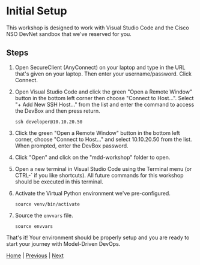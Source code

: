 # Initial Setup

This workshop is designed to work with Visual Studio Code and the Cisco NSO DevNet sandbox that we've reserved for you.

## Steps
1. Open SecureClient (AnyConnect) on your laptop and type in the URL that's given on your laptop. Then enter your username/password. Click Connect.

1. Open Visual Studio Code and click the green "Open a Remote Window" button in the bottom left corner then choose "Connect to Host...".  Select "+ Add New SSH Host..." from the list and enter the command to access the DevBox and then press return.
    ```
    ssh developer@10.10.20.50
    ```

1. Click the green "Open a Remote Window" button in the bottom left corner, choose "Connect to Host..." and select 10.10.20.50 from the list.  When prompted, enter the DevBox password.
   
1. Click "Open" and click on the "mdd-workshop" folder to open.

1. Open a new terminal in Visual Studio Code using the Terminal menu (or CTRL-` if you like shortcuts). All future commands for this workshop should be executed in this terminal.

1. Activate the Virtual Python environment we've pre-configured.
    ```
    source venv/bin/activate
    ```

1. Source the `envvars` file.
    ```
    source envvars
    ```


That's it! Your environment should be properly setup and you are ready to start your journey with Model-Driven DevOps.

[Home](../README.md#workshop-exercises) | [Previous](../README.md#workshop-exercises) | [Next](deploy-topology.md#deploying-the-topology)
